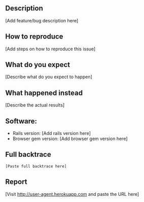 ## Description

[Add feature/bug description here]

## How to reproduce

[Add steps on how to reproduce this issue]

## What do you expect

[Describe what do you expect to happen]

## What happened instead

[Describe the actual results]

## Software:

- Rails version: [Add rails version here]
- Browser gem version: [Add browser gem version here]

## Full backtrace

```text
[Paste full backtrace here]
```

## Report

[Visit <http://user-agent.herokuapp.com> and paste the URL here]
